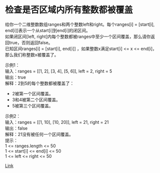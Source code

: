 <h1>检查是否区域内所有整数都被覆盖</h1>

给你一个二维整数数组ranges和两个整数left和right。每个ranges[i] = [start[i], end[i]]表示一个从start[i]到end[i]的闭区间。</br>
如果闭区间[left, right]内每个整数都被ranges中至少一个区间覆盖，那么请你返回true，否则返回false。</br>
已知区间ranges[i] = [start[i], end[i]] ，如果整数x满足start[i] <= x <= end[i]，那么我们称整数x被覆盖了。</br>

示例1：</br>
输入：ranges = [[1, 2], [3, 4], [5, 6]], left = 2, right = 5</br>
输出：true</br>
解释：2到5的每个整数都被覆盖了：</br>
- 2被第一个区间覆盖。</br>
- 3和4被第二个区间覆盖。</br>
- 5被第三个区间覆盖。</br>

示例2：</br>
输入：ranges = [[1, 10], [10, 20]], left = 21, right = 21</br>
输出：false</br>
解释：21没有被任何一个区间覆盖。</br>
提示：</br>
1 <= ranges.length <= 50</br>
1 <= start[i] <= end[i] <= 50</br>
1 <= left <= right <= 50</br>

[Link](https://leetcode-cn.com/problems/check-if-all-the-integers-in-a-range-are-covered/)